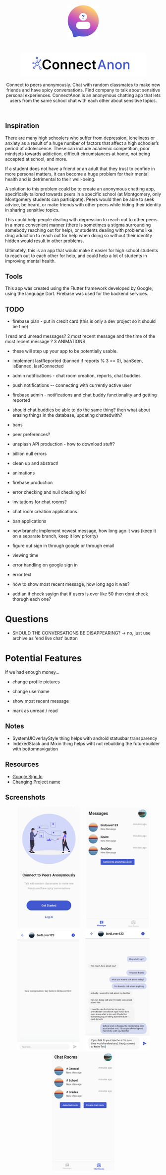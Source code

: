 <br />

<p align="middle">
    <img src="https://github.com/antz22/ConnectAnon/blob/master/screenshots/logo.svg" width="20%">
</p>

<br />

<p align="middle">
    <img src="https://github.com/antz22/ConnectAnon/blob/master/screenshots/logo_text.svg" width="80%">
</p>

<p align="middle">
    Connect to peers anonymously. Chat with random classmates to make new friends and have spicy conversations. Find company to talk about sensitive personal experiences. ConnectAnon is an anonymous chatting app that lets users from the same school chat with each other about sensitive topics.
</p>

<br />

## Inspiration

There are many high schoolers who suffer from depression, loneliness or anxiety as a result of a huge number of factors that affect a high schooler’s period of adolescence. These can include academic competition, poor mindsets towards addiction, difficult circumstances at home, not being accepted at school, and more. 

If a student does not have a friend or an adult that they trust to confide in more personal matters, it can become a huge problem for their mental health and is detrimental to their well-being.

A solution to this problem could be to create an anonymous chatting app, specifically tailored towards peers in a specific school (at Montgomery, only Montgomery students can participate). Peers would then be able to seek advice, be heard, or make friends with other peers while hiding their identity in sharing sensitive topics.

This could help people dealing with depression to reach out to other peers in a more convenient manner (there is sometimes a stigma surrounding somebody reaching out for help), or students dealing with problems like drug addiction to reach out for help when doing so without their identity hidden would result in other problems.

Ultimately, this is an app that would make it easier for high school students to reach out to each other for help, and could help a lot of students in improving mental health.

## Tools

This app was created using the Flutter framework developed by Google, using the language Dart. Firebase was used for the backend services.

## TODO

- firebase plan - put in credit card (this is only a dev project so it should be fine)


1 read and unread messages?
2 most recent message and the time of the most recent message ? 
3 ANIMATIONS
  - these will step up your app to be potentially usable.
- implement lastReported (banned if reports % 3 == 0), banSeen, isBanned, lastConnected
- admin notifications - chat room creation, reports, chat buddies

- push notifications -- connecting with currently active user
- firebase admin - notifications and chat buddy functionality and getting reported
- should chat buddies be able to do the same thing? then what about erasing things in the database, updating chattedwith?
- bans
- peer preferences?
- unsplash API production - how to download stuff?

- billion null errors
- clean up and abstract!
- animations
- firebase production
- error checking and null checking lol
- invitations for chat rooms?
- chat room creation applications
- ban applications


- new branch: implement newest message, how long ago it was (keep it on a separate branch, keep it low priority)

- figure out sign in through google or through email
- viewing time
- error handling on google sign in

- error text

- how to show most recent message, how long ago it was?
- add an if check sayign that if users is over like 50 then dont check thorugh each one?

# Questions

- SHOULD THE CONVERSATIONS BE DISAPPEARING? -> no, just use archive as 'end live chat' button

# Potential Features

If we had enough money...

- change profile pictures
- change username

- show most recent message
- mark as unread / read

## Notes

- SystemUIOverlayStyle thing helps with android statusbar transparency
- IndexedStack and Mixin thing helps wiht not rebuilding the futurebuilder with bottomnavigation

## Resources

- [Google Sign In](https://medium.com/flutter-community/flutter-implementing-google-sign-in-71888bca24edn)
- [Changing Project name](https://github.com/flutter/flutter/issues/35976)

## Screenshots

<p align="middle">
    <img src="https://github.com/antz22/ConnectAnon/blob/master/screenshots/landing.png" width="40%">
    &nbsp;&nbsp;&nbsp;
    <img src="https://github.com/antz22/ConnectAnon/blob/master/screenshots/conversations.png" width="40%">
    <img src="https://github.com/antz22/ConnectAnon/blob/master/screenshots/new_chat.png" width="40%">
    &nbsp;&nbsp;&nbsp;
    <img src="https://github.com/antz22/ConnectAnon/blob/master/screenshots/chat.png" width="41%">
    <img src="https://github.com/antz22/ConnectAnon/blob/master/screenshots/chat_rooms.png" width="40%">
</p>
